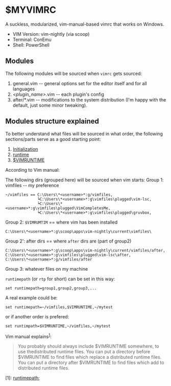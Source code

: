 # $MYVIMRC
A suckless, modularized, vim-manual-based vimrc that works on Windows.
- VIM Version: vim-nightly (via scoop)
- Terminal: ConEmu
- Shell: PowerShell

## Modules
The following modules will be sourced when `vimrc` gets sourced:
1. general.vim -- general options set for the editor itself and for all languages  
2. *<plugin_name>*.vim -- each plugin's config
3. after/\*.vim -- modifications to the system distribution (I'm happy with the default, just some minor tweaking).

## Modules structure explained
To better understand what files will be sourced in what order, the following sections/parts serve as a good starting point:
1. [Initialization](https://vimhelp.org/starting.txt.html#initialization)
2. [runtime](https://vimhelp.org/repeat.txt.html#%3Aruntime)
3. [$VIMRUNTIME](https://vimhelp.org/starting.txt.html#%24VIMRUNTIME)

According to Vim manual:

The following dirs (grouped here) will be sourced when vim starts:
Group 1: vimfiles -- my preference

    ~/vimfiles == C:\Users\*<username>*:g/vimfiles,
                  ┕C:\Users\*<username>*:g\vimfiles\plugged\vim-lsc,
                  ┕C:\Users\*<username>*:g\vimfiles\plugged\VimCompletesMe,
                  ┕C:\Users\*<username>*:g\vimfiles\plugged\gruvbox,
               
Group 2: `$VIMRUMTIM` == where vim has been installed

    C:\Users\*<username>*:g\scoop\apps\vim-nightly\current\vimfiles\

Group 2': after dirs == where `after` dirs are (part of group2)

    C:\Users\*<username>*:g\scoop\apps\vim-nightly\current/vimfiles/after,
    C:\Users\*<username>*:g\vimfiles\plugged\vim-lsc\after,
    C:\Users\*<username>*:g/vimfiles/after

Group 3: whatever files on my machine

`runtimepath` (or `rtp` for short) can be set in this way:

    set runtimepath=group1,group2,group3,...

A real example could be:

    set runtimepath=~/vimfiles,$VIMRUNTIME,~/mytest

or if another order is prefered:

    set runtimpath=$VIMRUNTIME,~/vimfiles,~/mytest

Vim manual explains<sup>[1](#myft1)</sup>:
>You probably should always include $VIMRUNTIME somewhere, to use thedistributed runtime files.  You can put a directory before $VIMRUNTIME to find files which replace a distributed runtime files.  You can put a directory after $VIMRUNTIME to find files which add to distributed runtime files.

<a name="myft1">[1]</a>: [runtimepath](https://vimhelp.org/options.txt.html#%27runtimepath%27);
